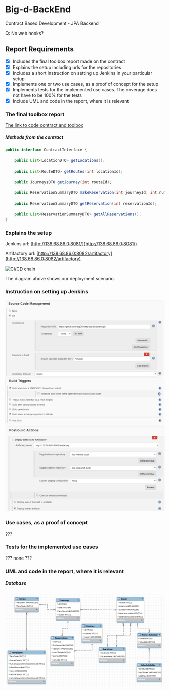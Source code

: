 # Big-d-BackEnd
Contract Based Development - JPA Backend

Q:
No web hooks?


## Report Requirements

- [x] Includes the final toolbox report made on the contract
- [x] Explains the setup including urls for the repositories
- [x] Includes a short instruction on setting up Jenkins in your particular setup
- [x] Implements one or two use cases, as a proof of concept for the setup
- [x] Implements tests for the implemented use cases. The coverage does not have to be 100% for the tests
- [x] Include UML and code in the report, where it is relevant

### The final toolbox report

[The link to code contract and toolbox](https://github.com/bigDUnited/big-d-contract)  

##### Methods from the contract 

```java
public interface ContractInterface {

    public List<LocationDTO> getLocations();

    public List<RouteDTO> getRoutes(int locationId);

    public JourneysDTO getJourney(int routeId);

    public ReservationSummaryDTO makeReservation(int journeyId, int numOfPeople, String vehicleType);
    
    public ReservationSummaryDTO getReservation(int reservationId);
    
    public List<ReservationSummaryDTO> getAllReservations();
}
```

### Explains the setup

Jenkins url: [http://138.68.86.0:8081/](http://138.68.86.0:8081/)

Artifactory url: [http://138.68.86.0:8082/artifactory](http://138.68.86.0:8082/artifactory)


![CI/CD chain](/images/CI.png)

The diagram above shows our deployment scenario.

### Instruction on setting up Jenkins

![1](/images/1.png)
![2](/images/2.png)
![3](/images/3.png)

### Use cases, as a proof of concept

???

### Tests for the implemented use cases

??? none ???

### UML and code in the report, where it is relevant

##### Database

![db](/images/db.png)

```java

```
